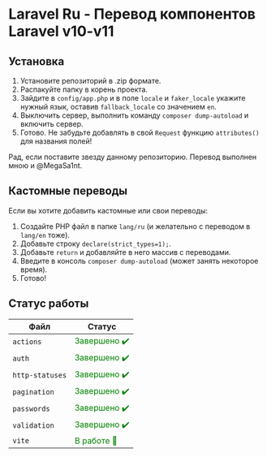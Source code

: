# Laravel Ru - Перевод компонентов Laravel v10-v11


## Установка
1. Установите репозиторий в .zip формате.
2. Распакуйте папку в корень проекта.
3. Зайдите в `config/app.php` и в поле `locale` и `faker_locale` укажите нужный язык, оставив `fallback_locale` со значением `en`.
4. Выключить сервер, выполнить команду `composer dump-autoload` и включить сервер. 
5. Готово. Не забудьте добавлять в свой `Request` функцию `attributes()` для названия полей!

Рад, если поставите звезду данному репозиторию. Перевод выполнен мною и @MegaSa1nt.


## Кастомные переводы
Если вы хотите добавить кастомные или свои переводы:
1. Создайте PHP файл в папке `lang/ru` (и желательно с переводом в `lang/en` тоже).
2. Добавьте строку `declare(strict_types=1);`.
3. Добавьте `return` и добавляйте в него массив с переводами.
4. Введите в консоль `composer dump-autoload` (может занять некоторое время).
5. Готово!


## Статус работы
| Файл | Статус |
|-----------------|------------------------------------------------|
| `actions`       | <span style="color:green">Завершено ✔️</span> |
| `auth`          | <span style="color:green">Завершено ✔️</span> |
| `http-statuses` | <span style="color:green">Завершено ✔️</span> |
| `pagination`    | <span style="color:green">Завершено ✔️</span> |
| `passwords`     | <span style="color:green">Завершено ✔️</span> |
| `validation`    | <span style="color:green">Завершено ✔️</span> |
| `vite`          | <span style="color:green">В работе 📝</span>  |
